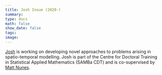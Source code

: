 ```yaml
---
title: Josh Inoue (2020-)
summary:
type: docs
math: false
show_date: false
tags:
image:
---
```


[Josh](https://people.bath.ac.uk/jsi24/) is working on developing novel approaches to problems arising in spatio-temporal modelling. Josh is part of the Centre for Doctoral Training in Statistical Applied Mathematics (SAMBa CDT) and is co-supervised by [Matt Nunes](https://people.bath.ac.uk/man54/homepage.html).